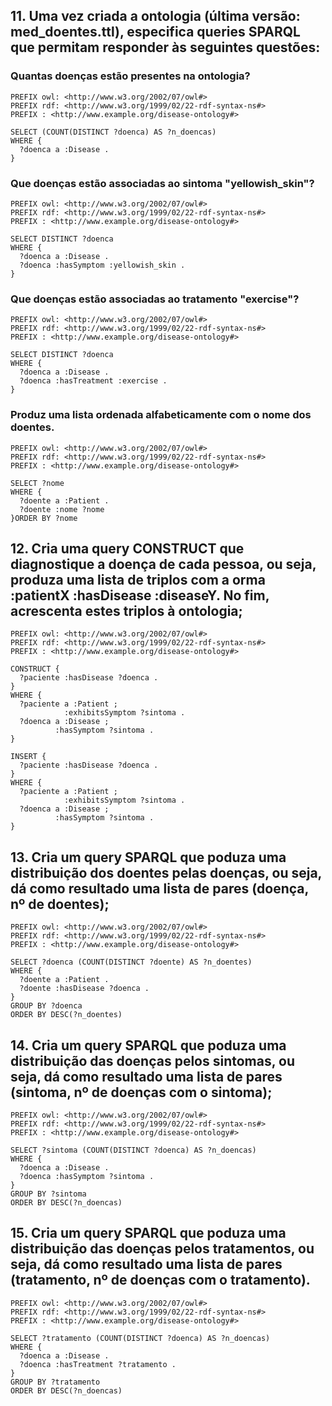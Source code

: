 
## 11.  Uma vez criada a ontologia (última versão: med_doentes.ttl), especifica queries SPARQL que permitam responder às seguintes questões:

### Quantas doenças estão presentes na ontologia?
```sparql
PREFIX owl: <http://www.w3.org/2002/07/owl#>
PREFIX rdf: <http://www.w3.org/1999/02/22-rdf-syntax-ns#>
PREFIX : <http://www.example.org/disease-ontology#>

SELECT (COUNT(DISTINCT ?doenca) AS ?n_doencas)
WHERE {
  ?doenca a :Disease .
}
```

### Que doenças estão associadas ao sintoma "yellowish_skin"?
```sparql
PREFIX owl: <http://www.w3.org/2002/07/owl#>
PREFIX rdf: <http://www.w3.org/1999/02/22-rdf-syntax-ns#>
PREFIX : <http://www.example.org/disease-ontology#>

SELECT DISTINCT ?doenca
WHERE {
  ?doenca a :Disease .
  ?doenca :hasSymptom :yellowish_skin .
}
```

### Que doenças estão associadas ao tratamento "exercise"?

```sparql
PREFIX owl: <http://www.w3.org/2002/07/owl#>
PREFIX rdf: <http://www.w3.org/1999/02/22-rdf-syntax-ns#>
PREFIX : <http://www.example.org/disease-ontology#>

SELECT DISTINCT ?doenca
WHERE {
  ?doenca a :Disease .
  ?doenca :hasTreatment :exercise .
}
```

### Produz uma lista ordenada alfabeticamente com o nome dos doentes.

```sparql
PREFIX owl: <http://www.w3.org/2002/07/owl#>
PREFIX rdf: <http://www.w3.org/1999/02/22-rdf-syntax-ns#>
PREFIX : <http://www.example.org/disease-ontology#>

SELECT ?nome
WHERE {
  ?doente a :Patient .
  ?doente :nome ?nome
}ORDER BY ?nome

```

## 12. Cria uma query CONSTRUCT que diagnostique a doença de cada pessoa, ou seja, produza uma lista de triplos com a  orma :patientX :hasDisease :diseaseY. No fim, acrescenta estes triplos à ontologia;

```sparql
PREFIX owl: <http://www.w3.org/2002/07/owl#>
PREFIX rdf: <http://www.w3.org/1999/02/22-rdf-syntax-ns#>
PREFIX : <http://www.example.org/disease-ontology#>

CONSTRUCT {
  ?paciente :hasDisease ?doenca .
}
WHERE {
  ?paciente a :Patient ;
            :exhibitsSymptom ?sintoma .
  ?doenca a :Disease ;
          :hasSymptom ?sintoma .
}

INSERT {
  ?paciente :hasDisease ?doenca .
}
WHERE {
  ?paciente a :Patient ;
            :exhibitsSymptom ?sintoma .
  ?doenca a :Disease ;
          :hasSymptom ?sintoma .
}
```
## 13. Cria um query SPARQL que poduza uma distribuição dos doentes pelas doenças, ou seja, dá como resultado uma lista de pares (doença, nº de doentes);

```sparql
PREFIX owl: <http://www.w3.org/2002/07/owl#>
PREFIX rdf: <http://www.w3.org/1999/02/22-rdf-syntax-ns#>
PREFIX : <http://www.example.org/disease-ontology#>

SELECT ?doenca (COUNT(DISTINCT ?doente) AS ?n_doentes)
WHERE {
  ?doente a :Patient .
  ?doente :hasDisease ?doenca .
}
GROUP BY ?doenca
ORDER BY DESC(?n_doentes)
```

## 14.  Cria um query SPARQL que poduza uma distribuição das doenças pelos sintomas, ou seja, dá como resultado uma lista de pares (sintoma, nº de doenças com o sintoma);

```sparql
PREFIX owl: <http://www.w3.org/2002/07/owl#>
PREFIX rdf: <http://www.w3.org/1999/02/22-rdf-syntax-ns#>
PREFIX : <http://www.example.org/disease-ontology#>

SELECT ?sintoma (COUNT(DISTINCT ?doenca) AS ?n_doencas)
WHERE {
  ?doenca a :Disease .
  ?doenca :hasSymptom ?sintoma .
}
GROUP BY ?sintoma
ORDER BY DESC(?n_doencas)
```

## 15.  Cria um query SPARQL que poduza uma distribuição das doenças pelos tratamentos, ou seja, dá como resultado uma lista de pares (tratamento, nº de doenças com o tratamento).

```sparql
PREFIX owl: <http://www.w3.org/2002/07/owl#>
PREFIX rdf: <http://www.w3.org/1999/02/22-rdf-syntax-ns#>
PREFIX : <http://www.example.org/disease-ontology#>

SELECT ?tratamento (COUNT(DISTINCT ?doenca) AS ?n_doencas)
WHERE {
  ?doenca a :Disease .
  ?doenca :hasTreatment ?tratamento .
}
GROUP BY ?tratamento
ORDER BY DESC(?n_doencas)
```
